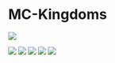 # MC-Kingdoms
<img src="https://www.bisecthosting.com/images/CF/MCKingdoms/BH_MC_HEADER.webp" title="" alt=" " data-align="center">

![](https://img.shields.io/badge/Our%20projects-96DC5F?labelColor=95BD20&style=for-the-badge&logo=curseforge&color=A6DBF8)‎‎  ‎ ‎ ‎![](https://img.shields.io/badge/Rent%20a%20server-A6DBF8?labelColor=95BD20&style=for-the-badge&logo=bisecthosting&logoColor=0D1129&color=A6DBF8)‎  ‎ ‎ ‎[![](https://img.shields.io/discord/920716981303377952?style=for-the-badge&logo=discord&labelColor=95BD20&color=A6DBF8)](https://discord.gg/JyURxyJFxZ)‎  ‎ ‎ ‎![](https://img.shields.io/badge/Buy%20Us%20a%20Coffee-96DC5F?labelColor=95BD20&style=for-the-badge&logo=kofi&color=A6DBF8)‎  ‎ ‎ ‎![](https://img.shields.io/badge/Our%20projects-96DC5F?labelColor=95BD20&style=for-the-badge&logo=modrinth&color=A6DBF8)
